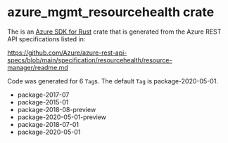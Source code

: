 # azure_mgmt_resourcehealth crate

The is an [Azure SDK for Rust](https://github.com/Azure/azure-sdk-for-rust) crate that is generated from the Azure REST API specifications listed in:

https://github.com/Azure/azure-rest-api-specs/blob/main/specification/resourcehealth/resource-manager/readme.md

Code was generated for 6 `Tag`s. The default `Tag` is package-2020-05-01.


- package-2017-07
- package-2015-01
- package-2018-08-preview
- package-2020-05-01-preview
- package-2018-07-01
- package-2020-05-01